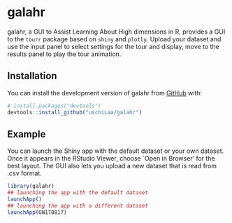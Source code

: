 
<!-- README.md is generated from README.Rmd. Please edit that file -->

# galahr

<!-- badges: start -->

<!-- badges: end -->

galahr, a GUI to Assist Learning About High dimensions in R, provides a
GUI to the `tourr` package based on `shiny` and `plotly`. Upload your
dataset and use the input panel to select settings for the tour and
display, move to the results panel to play the tour animation.

## Installation

You can install the development version of galahr from
[GitHub](https://github.com/) with:

``` r
# install.packages("devtools")
devtools::install_github("uschiLaa/galahr")
```

## Example

You can launch the Shiny app with the default dataset or your own
dataset. Once it appears in the RStudio Viewer, choose \`Open in
Browser’ for the best layout. The GUI also lets you upload a new
dataset that is read from .csv format.

``` r
library(galahr)
## launching the app with the default dataset
launchApp()
## launching the app with a different dataset
launchApp(GW170817)
```
